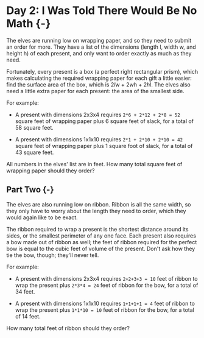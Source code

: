 # Day 2: I Was Told There Would Be No Math {-}

The elves are running low on wrapping paper, and so they need to submit an order
for more. They have a list of the dimensions (length l, width w, and height h)
of each present, and only want to order exactly as much as they need.

Fortunately, every present is a box (a perfect right rectangular prism), which
makes calculating the required wrapping paper for each gift a little easier:
find the surface area of the box, which is 2*l*w + 2*w*h + 2*h*l. The elves also
need a little extra paper for each present: the area of the smallest side.

For example:

+ A present with dimensions 2x3x4 requires `2*6 + 2*12 + 2*8 = 52` square feet
  of wrapping paper plus 6 square feet of slack, for a total of 58 square feet.

+ A present with dimensions 1x1x10 requires `2*1 + 2*10 + 2*10 = 42` square feet
  of wrapping paper plus 1 square foot of slack, for a total of 43 square feet.

All numbers in the elves' list are in feet. How many total square feet of
wrapping paper should they order?

## Part Two {-}

The elves are also running low on ribbon. Ribbon is all the same width, so they
only have to worry about the length they need to order, which they would again
like to be exact.

The ribbon required to wrap a present is the shortest distance around its sides,
or the smallest perimeter of any one face. Each present also requires a bow made
out of ribbon as well; the feet of ribbon required for the perfect bow is equal
to the cubic feet of volume of the present. Don't ask how they tie the bow,
though; they'll never tell.

For example:

+ A present with dimensions 2x3x4 requires `2+2+3+3 = 10` feet of ribbon to wrap
  the present plus `2*3*4 = 24` feet of ribbon for the bow, for a total of 34
  feet.

+ A present with dimensions 1x1x10 requires `1+1+1+1 = 4` feet of ribbon to wrap
  the present plus `1*1*10 = 10` feet of ribbon for the bow, for a total of 14
  feet.

How many total feet of ribbon should they order?

